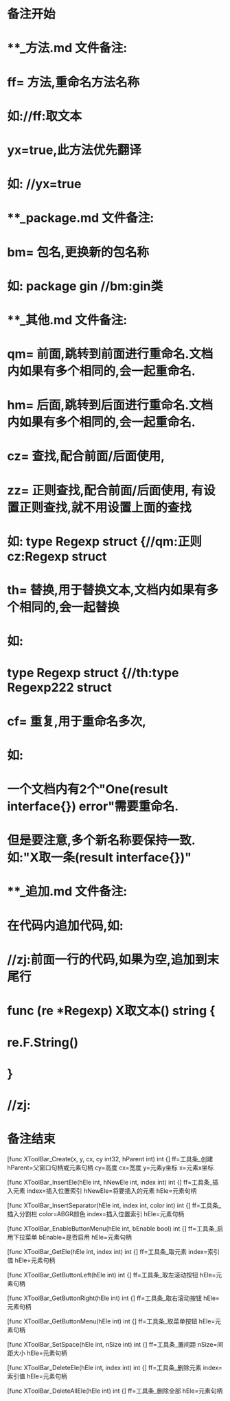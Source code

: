 # 备注开始
# **_方法.md 文件备注:
# ff= 方法,重命名方法名称
# 如://ff:取文本
#
# yx=true,此方法优先翻译
# 如: //yx=true

# **_package.md 文件备注:
# bm= 包名,更换新的包名称 
# 如: package gin //bm:gin类

# **_其他.md 文件备注:
# qm= 前面,跳转到前面进行重命名.文档内如果有多个相同的,会一起重命名.
# hm= 后面,跳转到后面进行重命名.文档内如果有多个相同的,会一起重命名.
# cz= 查找,配合前面/后面使用,
# zz= 正则查找,配合前面/后面使用, 有设置正则查找,就不用设置上面的查找
# 如: type Regexp struct {//qm:正则 cz:Regexp struct
#
# th= 替换,用于替换文本,文档内如果有多个相同的,会一起替换
# 如:
# type Regexp struct {//th:type Regexp222 struct
#
# cf= 重复,用于重命名多次,
# 如: 
# 一个文档内有2个"One(result interface{}) error"需要重命名.
# 但是要注意,多个新名称要保持一致. 如:"X取一条(result interface{})"

# **_追加.md 文件备注:
# 在代码内追加代码,如:
# //zj:前面一行的代码,如果为空,追加到末尾行
# func (re *Regexp) X取文本() string { 
# re.F.String()
# }
# //zj:
# 备注结束

[func XToolBar_Create(x, y, cx, cy int32, hParent int) int {]
ff=工具条_创建
hParent=父窗口句柄或元素句柄
cy=高度
cx=宽度
y=元素y坐标
x=元素x坐标

[func XToolBar_InsertEle(hEle int, hNewEle int, index int) int {]
ff=工具条_插入元素
index=插入位置索引
hNewEle=将要插入的元素
hEle=元素句柄

[func XToolBar_InsertSeparator(hEle int, index int, color int) int {]
ff=工具条_插入分割栏
color=ABGR颜色
index=插入位置索引
hEle=元素句柄

[func XToolBar_EnableButtonMenu(hEle int, bEnable bool) int {]
ff=工具条_启用下拉菜单
bEnable=是否启用
hEle=元素句柄

[func XToolBar_GetEle(hEle int, index int) int {]
ff=工具条_取元素
index=索引值
hEle=元素句柄

[func XToolBar_GetButtonLeft(hEle int) int {]
ff=工具条_取左滚动按钮
hEle=元素句柄

[func XToolBar_GetButtonRight(hEle int) int {]
ff=工具条_取右滚动按钮
hEle=元素句柄

[func XToolBar_GetButtonMenu(hEle int) int {]
ff=工具条_取菜单按钮
hEle=元素句柄

[func XToolBar_SetSpace(hEle int, nSize int) int {]
ff=工具条_置间距
nSize=间距大小
hEle=元素句柄

[func XToolBar_DeleteEle(hEle int, index int) int {]
ff=工具条_删除元素
index=索引值
hEle=元素句柄

[func XToolBar_DeleteAllEle(hEle int) int {]
ff=工具条_删除全部
hEle=元素句柄
